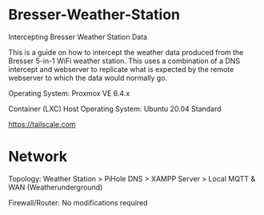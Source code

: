 # Bresser-Weather-Station
Intercepting Bresser Weather Station Data

This is a guide on how to intercept the weather data produced from the Bresser 5-in-1 WiFi weather station. This uses a combination of a DNS intercept and webserver to replicate what is expected by the remote webserver to which the data would normally go.

Operating System: Proxmox VE 6.4.x

Container (LXC) Host Operating System: Ubuntu 20.04 Standard

https://tailscale.com

# Network

Topology: Weather Station > PiHole DNS > XAMPP Server > Local MQTT & WAN (Weatherunderground)

Firewall/Router: No modifications required
